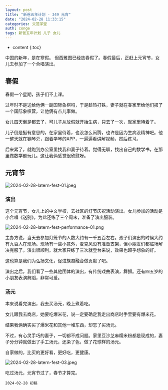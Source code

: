 ```yaml
---
layout: post
title: "新爸五年计划 - 349 元宵"
date: "2024-02-28 11:33:15"
categories: 父范学堂
auth: conge
tags: 新爸五年计划 儿子 女儿
---
```

* content
{:toc}

中国的新年，是在寒假。 但西雅图已经放春假了。春假最后，正赶上元宵节，女儿去参加了一个合唱演出。





## 春假

春假一个星期，孩子们不上课。

过年时不是送给他俩一副国际象棋吗，于是趁热打铁，妻子就在春家里给他们报了一个国际象棋营，让他俩有点儿事做。

女儿四天倒是都去了，可儿子从放假就开始生病，只去了一次，就家里待着了。

儿子倒是挺有意思的，在家里待着，也没怎么闹腾，也许是因为生病没精神吧。他一整天就在钢琴旁，跟着学琴的APP，一遍遍看讲解视频，然后练习。

后来累了，就跑到办公室里找我和妻子待着。觉得无聊，找出自己的数学书，在那里做数学题玩儿。这让我俩感觉很欣慰呀。

## 元宵节

![2024-02-28-latern-fest-01.jpeg](https://s2.loli.net/2024/02/29/YJdLyCBiskWhz8F.jpg)

### 演出


这个元宵节，女儿上的中文学校，去社区的灯节庆祝活动演出。女儿参加的活动是小合唱《送别》，为此还练了三个周末，准备了演出服装。

![2024-02-28-latern-fest-performance-01.png](https://s2.loli.net/2024/02/29/I1CJ5elLkdBs2GX.png)

主办方说，当天去参加灯笼节的人数大约有一千五百左右。孩子们演出的时候大约有九百人在现场。现场有一些小意外，麦克风没有准备支架，但小朋友们都临场解决克服了。演出很顺利。就大家只练了三次就登台来说，效果也超乎想象的好。

这也算是我们为弘扬文化，促进族裔融合做贡献了吧。

演出之后，我们看了一些其他团体的演出，有传统戏曲表演，舞狮。还有四五岁的小朋友表演舞蹈，非常可爱。

### 汤元

本来说看完演出，我去买汤元，晚上煮着吃。

女儿跟我去商店，她要吃爆米花，说一定要确定我走出商店时手里要有爆米花。

结果我俩确实买了爆米花和其他一堆东西，却忘了买汤元。

不过，有心灵手巧的妻子，一切都不成问题。家里豆沙芝麻糯米粉都是现成的，妻子分分钟就做出了手工汤元，还染了色，做了花球样的汤元。

自家做的，比买的更好看，更好吃，更健康。

![2024-02-28-latern-fest-03.jpeg](https://s2.loli.net/2024/02/29/8VgH2KevIrYXh5z.jpg)

吃过汤元，元宵节过了，春节才算完。

```
2024-02-28 初稿
```
